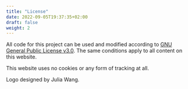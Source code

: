 ```yaml
---
title: "License"
date: 2022-09-05T19:37:35+02:00
draft: false
weight: 2
---
```


All code for this project can be used and modified according to [GNU General Public License v3.0](https://github.com/mansutt/annakarenina/blob/main/LICENSE). The same conditions apply to all content on this website.

This website uses no cookies or any form of tracking at all.

Logo designed by Julia Wang.